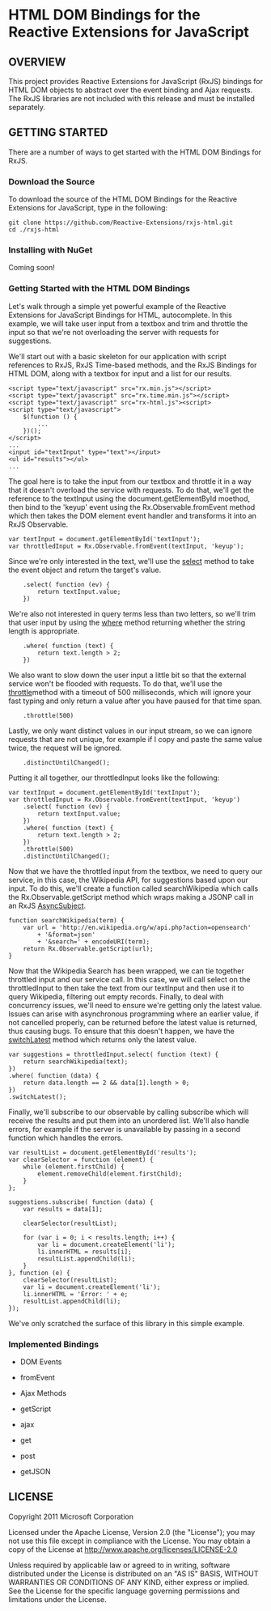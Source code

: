 HTML DOM Bindings for the Reactive Extensions for JavaScript
==========================================================
## OVERVIEW

This project provides Reactive Extensions for JavaScript (RxJS) bindings for HTML DOM objects to abstract over the event binding and Ajax requests.  The RxJS libraries are not included with this release and must be installed separately.

## GETTING STARTED

There are a number of ways to get started with the HTML DOM Bindings for RxJS.  

### Download the Source

To download the source of the HTML DOM Bindings for the Reactive Extensions for JavaScript, type in the following:

    git clone https://github.com/Reactive-Extensions/rxjs-html.git
    cd ./rxjs-html

### Installing with NuGet

Coming soon!

### Getting Started with the HTML DOM Bindings

Let's walk through a simple yet powerful example of the Reactive Extensions for JavaScript Bindings for HTML, autocomplete.  In this example, we will take user input from a textbox and trim and throttle the input so that we're not overloading the server with requests for suggestions.

We'll start out with a basic skeleton for our application with script references to RxJS, RxJS Time-based methods, and the RxJS Bindings for HTML DOM, along with a textbox for input and a list for our results.

	<script type="text/javascript" src="rx.min.js"></script>
	<script type="text/javascript" src="rx.time.min.js"></script>
	<script type="text/javascript" src="rx-html.js"><script>
	<script type="text/javascript">
		$(function () {
			...
		})();
	</script>
	...
	<input id="textInput" type="text"></input>
	<ul id="results"></ul>
	...

The goal here is to take the input from our textbox and throttle it in a way that it doesn't overload the service with requests.  To do that, we'll get the reference to the textInput using the document.getElementById moethod, then bind to the 'keyup' event using the Rx.Observable.fromEvent method which then takes the DOM element event handler and transforms it into an RxJS Observable. 
 
	var textInput = document.getElementById('textInput');
	var throttledInput = Rx.Observable.fromEvent(textInput, 'keyup');

Since we're only interested in the text, we'll use the [select]((http://msdn.microsoft.com/en-us/library/hh244311\(v=VS.103\).aspx)) method to take the event object and return the target's value.  

		.select( function (ev) {
			return textInput.value;
		})

We're also not interested in query terms less than two letters, so we'll trim that user input by using the [where]((http://msdn.microsoft.com/en-us/library/hh229267\(v=VS.103\).aspx)) method returning whether the string length is appropriate.

		.where( function (text) {
			return text.length > 2;
		})

We also want to slow down the user input a little bit so that the external service won't be flooded with requests.  To do that, we'll use the [throttle](http://msdn.microsoft.com/en-us/library/hh229298\(v=VS.103\).aspx)method with a timeout of 500 milliseconds, which will ignore your fast typing and only return a value after you have paused for that time span.  

		.throttle(500)

Lastly, we only want distinct values in our input stream, so we can ignore requests that are not unique, for example if I copy and paste the same value twice, the request will be ignored.

		.distinctUntilChanged();

Putting it all together, our throttledInput looks like the following:

	var textInput = document.getElementById('textInput');
	var throttledInput = Rx.Observable.fromEvent(textInput, 'keyup')
		.select( function (ev) {
			return textInput.value;
		})
		.where( function (text) {
			return text.length > 2;
		})
		.throttle(500)
		.distinctUntilChanged();

Now that we have the throttled input from the textbox, we need to query our service, in this case, the Wikipedia API, for suggestions based upon our input.  To do this, we'll create a function called searchWikipedia which calls the Rx.Observable.getScript method which wraps making a JSONP call in an RxJS [AsyncSubject](http://msdn.microsoft.com/en-us/library/hh229363\(v=VS.103\).aspx).

	function searchWikipedia(term) {
		var url = 'http://en.wikipedia.org/w/api.php?action=opensearch'
			+ '&format=json' 
			+ '&search=' + encodeURI(term);
		return Rx.Observable.getScript(url);
	}

Now that the Wikipedia Search has been wrapped, we can tie together throttled input and our service call.  In this case, we will call select on the throttledInput to then take the text from our textInput and then use it to query Wikipedia, filtering out empty records.  Finally, to deal with concurrency issues, we'll need to ensure we're getting only the latest value.  Issues can arise with asynchronous programming where an earlier value, if not cancelled properly, can be returned before the latest value is returned, thus causing bugs.  To ensure that this doesn't happen, we have the [switchLatest]((http://msdn.microsoft.com/en-us/library/hh229197(v=VS.103).aspx)) method which returns only the latest value.

	var suggestions = throttledInput.select( function (text) {
 		return searchWikipedia(text);
	})
	.where( function (data) {
		return data.length == 2 && data[1].length > 0;
	})
	.switchLatest();

Finally, we'll subscribe to our observable by calling subscribe which will receive the results and put them into an unordered list.  We'll also handle errors, for example if the server is unavailable by passing in a second function which handles the errors.

	var resultList = document.getElementById('results');
	var clearSelector = function (element) {
        while (element.firstChild) {
            element.removeChild(element.firstChild);
        }
	};

	suggestions.subscribe( function (data) {
        var results = data[1];

        clearSelector(resultList);

        for (var i = 0; i < results.length; i++) {
            var li = document.createElement('li');
            li.innerHTML = results[i];
            resultList.appendChild(li);
        }
	}, function (e) {
		clearSelector(resultList);
        var li = document.createElement('li');
        li.innerHTML = 'Error: ' + e;
        resultList.appendChild(li);
	});

We've only scratched the surface of this library in this simple example.
		
### Implemented Bindings

* DOM Events
 * fromEvent

* Ajax Methods
 * getScript
 * ajax
 * get
 * post
 * getJSON

## LICENSE

Copyright 2011 Microsoft Corporation

Licensed under the Apache License, Version 2.0 (the "License");
you may not use this file except in compliance with the License.
You may obtain a copy of the License at
  http://www.apache.org/licenses/LICENSE-2.0

Unless required by applicable law or agreed to in writing, software
distributed under the License is distributed on an "AS IS" BASIS,
WITHOUT WARRANTIES OR CONDITIONS OF ANY KIND, either express or implied.
See the License for the specific language governing permissions and
limitations under the License.